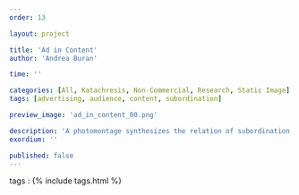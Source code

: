 ```yaml
---
order: 13

layout: project

title: 'Ad in Content'
author: 'Andrea Buran'

time: ''

categories: [All, Katachresis, Non-Commercial, Research, Static Image]
tags: [advertising, audience, content, subordination]

preview_image: 'ad_in_content_00.png'

description: 'A photomontage synthesizes the relation of subordination of editorial and news contents to advertising.'
exordium: ''

published: false
---
```


tags
: {% include tags.html %}